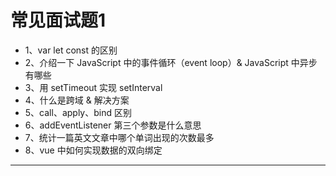 # 常见面试题1

- 1、var let const 的区别
- 2、介绍一下 JavaScript 中的事件循环（event loop）& JavaScript 中异步有哪些
- 3、用 setTimeout 实现 setInterval
- 4、什么是跨域 & 解决方案
- 5、call、apply、bind 区别
- 6、addEventListener 第三个参数是什么意思
- 7、统计一篇英文文章中哪个单词出现的次数最多
- 8、vue 中如何实现数据的双向绑定

-----

<template>
  <div>
    <button class="btn" @click="showTip">答案提示</button>
    <div v-show="show">
      <p>
        1、<a href="http://es6.ruanyifeng.com/#docs/let" target="_blank">http://es6.ruanyifeng.com/#docs/let</a>
      </p>
      <p>
        2、【有一些浏览器会输出：'script start'、'script end'、'setTimeout'、'promise1'、'promise2'。这些浏览器将会在 'setTimeout' 之后输出 Promise 的回调函数，这看起来像是这类浏览器不支持 microtask 而将 Promise 的回调函数作为一个新的 task 来执行。】
        <br>
        【如果说把 Promise 当做一个新的 task 来执行的话，这将会造成一些性能上的问题，因为 Promise 的回调函数可能会被延迟执行，因为在每一个 task 执行结束后浏览器可能会进行一些渲染工作。】
      </p>
      <p>
        <a href="https://www.cnblogs.com/dong-xu/p/7000163.html">深入理解 JavaScript 事件循环（一）— event loop</a>
        <br>
        <a href="https://www.cnblogs.com/dong-xu/p/7000139.html">[译]深入理解 JavaScript 事件循环（二）— task and microtask</a>
      </p>
      <p>
        【宏任务，微任务】
        【Macrotasks => 一般会将dom事件、ajax事件、setTimeout、script(整体代码), setTimeout, setInterval, setImmediate, I/O, UI rendering。 放入到这个队列中。】
        【Microtasks => 一般会将Promise、process.nextTicks、Object.observe、MutationObserver放入这个队列中。】
      </p>
      <p>异步：setTimeout、setInterval、ajax、eventListener 等</p>
      <p>
        3、略
      </p>
      <p>
        4、<a href="https://blog.csdn.net/csdn_yudong/article/details/54346536">js和jquery使用jsonp解决跨域</a>
      </p>
      <p>
        5、<a href="https://blog.csdn.net/csdn_yudong/article/details/78730844">清晰明了搞懂 call、apply、bind 的区别</a>
      </p>
      <p>
        6、<a href="https://blog.csdn.net/csdn_yudong/article/details/70156293">[JavaScript]onclick、addEventListener、attachEvent详解</a>
      </p>
      <p>
        7、略
      </p>
      <p>
        8、<a href="https://cn.vuejs.org/v2/guide/reactivity.html">Vue 深入响应式原理</a>
      </p>
    </div>
  </div>
</template>

<script>
export default {
  data() {
    return {
      show: false
    }
  },
  methods: {
    showTip() {
      this.show = !this.show
    }
  }
}
</script>
<style>
  button.btn {
    border: none;
    outline: none;
    color: #3eaf7c;
    font-size: 16px;
    font-weight: bold;
    cursor: pointer;
  }
  span.answer {
    color: red;
  }
</style>
